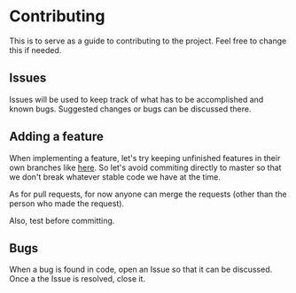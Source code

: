 # Contributing

This is to serve as a guide to contributing to the project. Feel free to change this if needed.

## Issues
Issues will be used to keep track of what has to be accomplished and known bugs. Suggested changes or bugs can be discussed there.

## Adding a feature
When implementing a feature, let's try keeping unfinished features in their own branches like [here](https://www.atlassian.com/git/tutorials/comparing-workflows/feature-branch-workflow/). So let's avoid commiting directly to master so that we don't break whatever stable code we have at the time.

As for pull requests, for now anyone can merge the requests (other than the person who made the request).

Also, test before committing.    

## Bugs
When a bug is found in code, open an Issue so that it can be discussed. Once a the Issue is resolved, close it.
